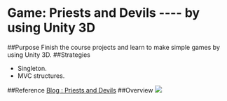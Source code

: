 # Game: Priests and Devils ---- by using Unity 3D
##Purpose
Finish the course projects and learn to make simple games by using Unity 3D.
##Strategies
* Singleton.
* MVC structures.

##Reference
[Blog : Priests and Devils](http://blog.csdn.net/simba_scorpio/article/details/50846520)
##Overview
![](http://i12.tietuku.cn/1b2f906a2e008700.png)
